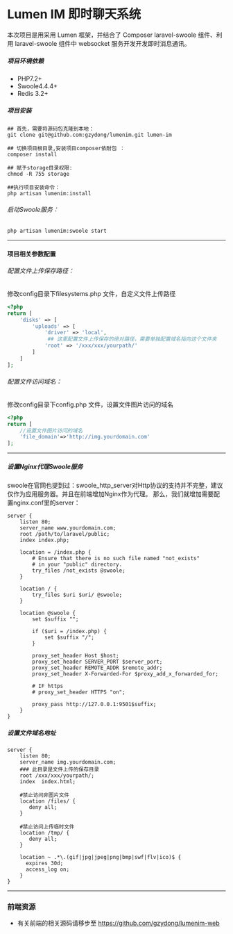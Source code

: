# Lumen IM 即时聊天系统
本次项目是用采用 Lumen 框架，并结合了 Composer laravel-swoole 组件、利用 laravel-swoole 组件中 websocket 服务开发开发即时消息通讯。


##### 项目环境依赖
- PHP7.2+
- Swoole4.4.4+
- Redis 3.2+


##### 项目安装

```shell
## 首先，需要将源码包克隆到本地：
git clone git@github.com:gzydong/lumenim.git lumen-im

## 切换项目根目录,安装项目composer依耐包 ：
composer install

## 赋予storage目录权限:
chmod -R 755 storage

##执行项目安装命令：
php artisan lumenim:install
```

###### 启动Swoole服务：
```shell
php artisan lumenim:swoole start
```
---
#### 项目相关参数配置

###### 配置文件上传保存路径：
修改config目录下filesystems.php 文件，自定义文件上传路径
```php
<?php
return [
    'disks' => [
        'uploads' => [
            'driver' => 'local',
             ## 这里配置文件上传保存的绝对路径，需要单独配置域名指向这个文件夹
            'root' => '/xxx/xxx/yourpath/' 
        ]
    ]
];
```

###### 配置文件访问域名：
修改config目录下config.php 文件，设置文件图片访问的域名
```php
<?php
return [
    //设置文件图片访问的域名
    'file_domain'=>'http://img.yourdomain.com'
];
```

---

##### 设置Nginx代理Swoole服务
swoole在官网也提到过：swoole_http_server对Http协议的支持并不完整，建议仅作为应用服务器。并且在前端增加Nginx作为代理。
那么，我们就增加需要配置nginx.conf里的server：
```shell
server {
    listen 80;
    server_name www.yourdomain.com;
    root /path/to/laravel/public;
    index index.php;

    location = /index.php {
        # Ensure that there is no such file named "not_exists"
        # in your "public" directory.
        try_files /not_exists @swoole;
    }

    location / {
        try_files $uri $uri/ @swoole;
    }

    location @swoole {
        set $suffix "";

        if ($uri = /index.php) {
            set $suffix "/";
        }

        proxy_set_header Host $host;
        proxy_set_header SERVER_PORT $server_port;
        proxy_set_header REMOTE_ADDR $remote_addr;
        proxy_set_header X-Forwarded-For $proxy_add_x_forwarded_for;

        # IF https
        # proxy_set_header HTTPS "on";

        proxy_pass http://127.0.0.1:9501$suffix;
    }
}
```

##### 设置文件域名地址
```shell
server {
    listen 80;
    server_name img.yourdomain.com;
    ### 此目录是文件上传的保存目录
    root /xxx/xxx/yourpath/;
    index  index.html;
     
    #禁止访问非图片文件
    location /files/ {
       deny all;
    }

    #禁止访问上传临时文件
    location /tmp/ {
       deny all;
    }

    location ~ .*\.(gif|jpg|jpeg|png|bmp|swf|flv|ico)$ {
      expires 30d;
      access_log on;
    }
}
```
---

### 前端资源
- 有关前端的相关源码请移步至 https://github.com/gzydong/lumenim-web

